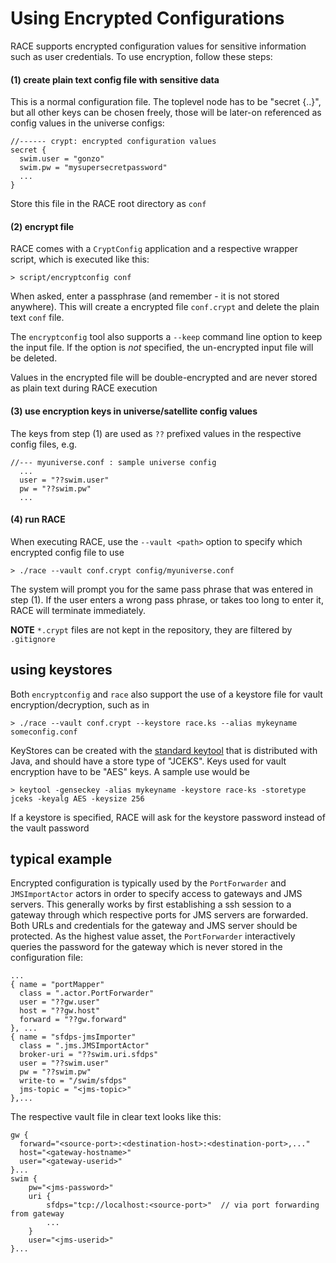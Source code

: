 # Using Encrypted Configurations

RACE supports encrypted configuration values for sensitive information such as
user credentials. To use encryption, follow these steps:

#### (1) create plain text config file with sensitive data
This is a normal configuration file. The toplevel node has to be "secret {..}",
but all other keys can be chosen freely, those will be later-on referenced as config
values in the universe configs:

    //------ crypt: encrypted configuration values
    secret {
      swim.user = "gonzo"
      swim.pw = "mysupersecretpassword"
      ...
    }

Store this file in the RACE root directory as `conf`

#### (2) encrypt file
RACE comes with a `CryptConfig` application and a respective wrapper script,
which is executed like this:

    > script/encryptconfig conf

When asked, enter a passphrase (and remember - it is not stored anywhere). This
will create a encrypted file `conf.crypt` and delete the plain text `conf` file.

The `encryptconfig` tool also supports a `--keep` command line option to keep the
input file. If the option is *not* specified, the un-encrypted input file will be deleted.

Values in the encrypted file will be double-encrypted and are never stored as
plain text during RACE execution

#### (3) use encryption keys in universe/satellite config values
The keys from step (1) are used as `??` prefixed values in the respective
config files, e.g.

    //--- myuniverse.conf : sample universe config
      ...
      user = "??swim.user"
      pw = "??swim.pw"
      ...

#### (4) run RACE

When executing RACE, use the `--vault <path>` option to specify which encrypted config file to use

    > ./race --vault conf.crypt config/myuniverse.conf

The system will prompt you for the same pass phrase that was entered in step (1). If the user enters 
a wrong pass phrase, or takes too long to enter it, RACE will terminate immediately.

**NOTE** `*.crypt` files are not kept in the repository, they are filtered by `.gitignore`


## using keystores

Both `encryptconfig` and `race` also support the use of a keystore file for vault encryption/decryption,
such as in

    > ./race --vault conf.crypt --keystore race.ks --alias mykeyname someconfig.conf
    
KeyStores can be created with the [standard keytool][keytool] that is distributed with Java, and 
should have a store type of "JCEKS". Keys used for vault encryption have to be "AES" keys. A sample
use would be

    > keytool -genseckey -alias mykeyname -keystore race-ks -storetype jceks -keyalg AES -keysize 256
    
If a keystore is specified, RACE will ask for the keystore password instead of the vault password


## typical example
Encrypted configuration is typically used by the `PortForwarder` and `JMSImportActor` actors in order
to specify access to gateways and JMS servers. This generally works by first establishing a ssh
session to a gateway through which respective ports for JMS servers are forwarded. Both URLs and
credentials for the gateway and JMS server should be protected. As the highest value asset, the 
`PortForwarder` interactively queries the password for the gateway which is never stored in 
the configuration file:

    ...
    { name = "portMapper"
      class = ".actor.PortForwarder"
      user = "??gw.user"
      host = "??gw.host"
      forward = "??gw.forward"
    }, ...
    { name = "sfdps-jmsImporter"
      class = ".jms.JMSImportActor"
      broker-uri = "??swim.uri.sfdps"
      user = "??swim.user"
      pw = "??swim.pw"
      write-to = "/swim/sfdps"
      jms-topic = "<jms-topic>"
    },...

The respective vault file in clear text looks like this:

    gw {
      forward="<source-port>:<destination-host>:<destination-port>,..."
      host="<gateway-hostname>"
      user="<gateway-userid>"
    }...
    swim {
        pw="<jms-password>"
        uri {
            sfdps="tcp://localhost:<source-port>"  // via port forwarding from gateway
            ...
        }
        user="<jms-userid>"
    }...

[keytool]: http://docs.oracle.com/javase/8/docs/technotes/tools/windows/keytool.html